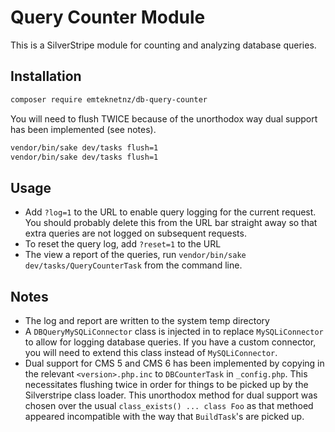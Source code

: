 # Query Counter Module

This is a SilverStripe module for counting and analyzing database queries.

## Installation

```bash
composer require emteknetnz/db-query-counter
```

You will need to flush TWICE because of the unorthodox way dual support has been implemented (see notes).

```bash
vendor/bin/sake dev/tasks flush=1
vendor/bin/sake dev/tasks flush=1
```

## Usage

- Add `?log=1` to the URL to enable query logging for the current request. You should probably delete this from the URL bar straight away so that extra queries are not logged on subsequent requests.
- To reset the query log, add `?reset=1` to the URL
- The view a report of the queries, run `vendor/bin/sake dev/tasks/QueryCounterTask` from the command line.

## Notes

- The log and report are written to the system temp directory
- A `DBQueryMySQLiConnector` class is injected in to replace `MySQLiConnector` to allow for logging database queries. If you have a custom connector, you will need to extend this class instead of `MySQLiConnector`.
- Dual support for CMS 5 and CMS 6 has been implemented by copying in the relevant `<version>.php.inc` to `DBCounterTask` in `_config.php`. This necessitates flushing twice in order for things to be picked up by the Silverstripe class loader. This unorthodox method for dual support was chosen over the usual `class_exists() ... class Foo` as that methoed appeared incompatible with the way that `BuildTask`'s are picked up.

